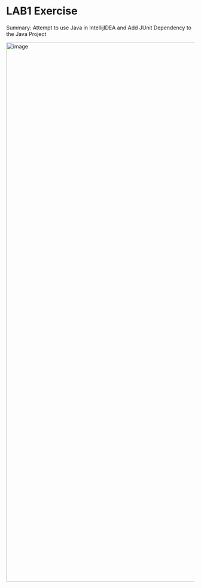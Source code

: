 # LAB1 Exercise

Summary:
Attempt to use Java in IntellijIDEA and Add JUnit Dependency to the Java Project

<img width="1440" alt="image" src="https://github.com/kurtislam0325/Software_Engineering_COMP3111/assets/120923998/ed3c6b04-c418-4e09-828e-02f92c1630c4">
